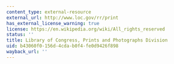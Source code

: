 ```yaml
---
content_type: external-resource
external_url: http://www.loc.gov/rr/print
has_external_license_warning: true
license: https://en.wikipedia.org/wiki/All_rights_reserved
status: ''
title: Library of Congress, Prints and Photographs Division
uid: b43060f0-156d-4cda-b0f4-fe0d9426f898
wayback_url: ''
---
```

